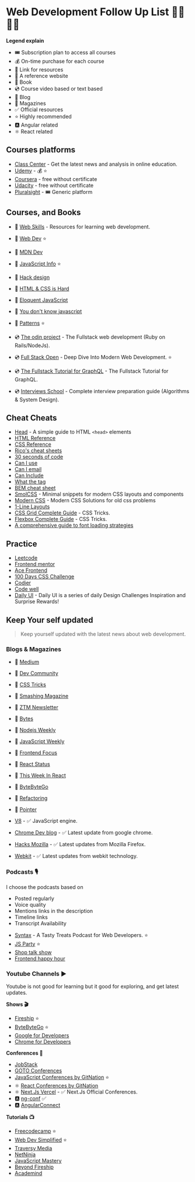 # Web Development Follow Up List 👨‍💻👨‍💻

**Legend explain**
- 🎟️ Subscription plan to access all courses
- 💰 On-time purchase for each course
- 🔗 Link for resources
- 🔖 A reference website
- 📕 Book
- 💿 Course video based or text based
- 📝 Blog
- 📰 Magazines
- ✅ Official resources
- ⭐ Highly recommended
- 🅰️ Angular related
- ⚛️  React related

## Courses platforms


- [Class Center](https://www.classcentral.com/) - Get the latest news and analysis in online education.
- [Udemy](https://www.udemy.com/courses/) - 💰 ⭐
- [Coursera](https://www.coursera.org/) - free without certificate
- [Udacity](https://www.udacity.com) - free without certificate  
- [Pluralsight](https://www.pluralsight.com/) - 🎟️ Generic platform

## Courses, and Books

- 🔗 [Web Skills](https://andreasbm.github.io/web-skills/) - Resources for learning web development.
- 🔖 [Web Dev](https://web.dev/) ⭐
- 🔖 [MDN Dev](https://developer.mozilla.org/en-US/)
- 🔖 [JavaScript Info](https://javascript.info/) ⭐

- 📕 [Hack design](https://hackdesign.org)
- 📕 [HTML & CSS is Hard](https://internetingishard.netlify.app/html-and-css/)
- 📕 [Eloquent JavaScript](https://eloquentjavascript.net/)
- 📕 [You don't know javascript](https://github.com/getify/You-Dont-Know-JS)
- 📕 [Patterns](https://www.patterns.dev/) ⭐

- 💿 [The odin project](https://www.theodinproject.com/) - The Fullstack web development (Ruby on Rails/NodeJs).
- 💿 [Full Stack Open](https://fullstackopen.com/en/) - Deep Dive Into Modern Web Development. ⭐
- 💿 [The Fullstack Tutorial for GraphQL](https://www.howtographql.com/) - The Fullstack Tutorial for GraphQL.
- 💿 [Interviews School](https://interviews.school/) - Complete interview preparation guide (Algorithms & System Design).

## Cheat Cheats

- [Head](https://htmlhead.dev/) - A simple guide to HTML `<head>` elements
- [HTML Reference](http://htmlreference.io/)
- [CSS Reference](http://cssreference.io/)
- [Rico's cheat sheets](https://devhints.io/)
- [30 seconds of code](https://www.30secondsofcode.org/)
- [Can I use](https://caniuse.com/)
- [Can I email](https://www.caniemail.com/)
- [Can Include](https://caninclude.glitch.me/)
- [What the tag](https://whatthetag.com/#/)
- [BEM cheat sheet](https://bem-cheat-sheet.9elements.com/)
- [SmolCSS](https://smolcss.dev/) - Minimal snippets for modern CSS layouts and components
- [Modern CSS](https://moderncss.dev/) - Modern CSS Solutions for old css problems
- [1-Line Layouts](https://1linelayouts.glitch.me/)
- [CSS Grid Complete Guide](https://css-tricks.com/snippets/css/complete-guide-grid/) - CSS Tricks.
- [Flexbox Complete Guide](https://css-tricks.com/snippets/css/a-guide-to-flexbox/) - CSS Tricks.
- [A comprehensive guide to font loading strategies](https://www.zachleat.com/web/comprehensive-webfonts/)

## Practice

- [Leetcode](https://leetcode.com/)
- [Frontend mentor](https://www.frontendmentor.io/)
- [Ace Frontend](https://www.acefrontend.com/)
- [100 Days CSS Challenge](https://100dayscss.com/)
- [Codier](https://codier.io/)
- [Code well](https://www.codewell.cc/)
- [Daily UI](https://www.dailyui.co/) - Daily UI is a series of daily Design Challenges Inspiration and Surprise Rewards!


## Keep Your self updated

> Keep yourself updated with the latest news about web development.

### Blogs & Magazines

- 📝 [Medium](https://medium.com/)
- 📝 [Dev Community](https://dev.to/)
- 📝 [CSS Tricks](https://css-tricks.com/)
- 📝 [Smashing Magazine](https://www.smashingmagazine.com/)

- 📰 [ZTM Newsletter](https://zerotomastery.io/newsletters/web-development-monthly/1/)
- 📰 [Bytes](https://bytes.dev/archives/)
- 📰 [Nodejs Weekly](https://nodeweekly.com/issues)
- 📰 [JavaScript Weekly](https://javascriptweekly.com/issues)
- 📰 [Frontend Focus](https://frontendfoc.us/issues)
- 📰 [React Status](https://react.statuscode.com/issues)
- 📰 [This Week In React](https://thisweekinreact.com/newsletter)

- 📰 [ByteByteGo](https://blog.bytebytego.com/archive)
- 📰 [Refactoring](https://refactoring.fm/archive)
- 📰 [Pointer](https://www.pointer.io/archives/)

- [V8](https://v8.dev/) - ✅ JavaScript engine.
- [Chrome Dev blog](https://developer.chrome.com/blog/) - ✅ Latest update from google chrome.
- [Hacks Mozilla](https://hacks.mozilla.org/) - ✅ Latest updates from Mozilla Firefox.
- [Webkit](https://webkit.org/blog/) - ✅ Latest updates from webkit technology.

### Podcasts 🎙

I choose the podcasts based on

* Posted regularly
* Voice quality
* Mentions links in the description
* Timeline links
* Transcript Availability

- [Syntax](https://syntax.fm/) - A Tasty Treats Podcast for Web Developers. ⭐
- [JS Party](https://changelog.com/jsparty) ⭐
- [Shop talk show](https://shoptalkshow.com/)
- [Frontend happy hour](https://www.frontendhappyhour.com/)


### Youtube Channels ▶️

Youtube is not good for learning but it good for exploring, and get latest updates. 

**Shows 🎬**
- [Fireship](https://www.youtube.com/@Fireship) ⭐
- [ByteByteGo](https://www.youtube.com/@ByteByteGo) ⭐
- [Google for Developers](https://www.youtube.com/@GoogleDevelopers)
- [Chrome for Developers](https://www.youtube.com/@ChromeDevs)

**Conferences 📢**
- [JobStack](https://www.youtube.com/@jobstack8037)
- [GOTO Conferences](https://www.youtube.com/@GOTO-)
- [JavaScript Conferences by GitNation](https://www.youtube.com/@JavaScriptConferences) ⭐
- ⚛️ [React Conferences by GitNation](https://www.youtube.com/@ReactConferences)
- ⚛️ [Next.Js Vercel](https://www.youtube.com/@VercelHQ) - ✅ Next.Js Official Conferences.
- 🅰️ [ng-conf](https://www.youtube.com/@ngconfonline) ✅
- 🅰️ [AngularConnect](https://www.youtube.com/@angularconnect9636)

**Tutorials 📺**
- [Freecodecamp](https://www.youtube.com/@freecodecamp) ⭐
- [Web Dev Simplified](https://www.youtube.com/@WebDevSimplified) ⭐
- [Traversy Media](https://www.youtube.com/@TraversyMedia)
- [NetNinja](https://www.youtube.com/@NetNinja)
- [JavaScript Mastery](https://www.youtube.com/@javascriptmastery)
- [Beyond Fireship](https://www.youtube.com/@beyondfireship)
- [Academind](https://www.youtube.com/@academind)
